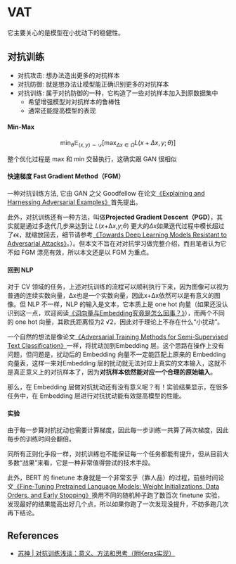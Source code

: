 # VAT

它主要关心的是模型在小扰动下的稳健性。

## 对抗训练

- 对抗攻击: 想办法造出更多的对抗样本
- 对抗防御: 就是想办法让模型能正确识别更多的对抗样本
- 对抗训练: 属于对抗防御的一种，它构造了一些对抗样本加入到原数据集中
  - 希望增强模型对对抗样本的鲁棒性
  - 通常还能提高模型的表现

#### Min-Max

$$
\begin{equation}\min_{\theta}\mathbb{E}_{(x,y)\sim\mathcal{D}}\left[\max_{\Delta x\in\Omega}L(x+\Delta x, y;\theta)\right]\label{eq:min-max}\end{equation}
$$

整个优化过程是 max 和 min 交替执行，这确实跟 GAN 很相似

#### 快速梯度 Fast Gradient Method（FGM）

一种对抗训练方法, 它由 GAN 之父 Goodfellow 在论文[《Explaining and Harnessing Adversarial Examples》](https://arxiv.org/abs/1412.6572)首先提出。

此外，对抗训练还有一种方法，叫做**Projected Gradient Descent（PGD）**，其实就是通过多迭代几步来达到让 *L*(*x*+Δ*x*,*y*;*θ*) 更大的$\Delta x$如果迭代过程中模长超过了*ϵ*ϵ，就缩放回去，细节请参考[《Towards Deep Learning Models Resistant to Adversarial Attacks》](https://arxiv.org/abs/1706.06083)。）。但本文不旨在对对抗学习做完整介绍，而且笔者认为它不如 FGM 漂亮有效，所以本文还是以 FGM 为重点。

#### 回到 NLP

对于 CV 领域的任务，上述对抗训练的流程可以顺利执行下来，因为图像可以视为普通的连续实数向量，Δx也是一个实数向量，因此x+Δx依然可以是有意义的图像。但 NLP 不一样，NLP 的输入是文本，它本质上是 one hot 向量（如果还没认识到这一点，欢迎阅读[《词向量与Embedding究竟是怎么回事？》](https://kexue.fm/archives/4122)），而两个不同的 one hot 向量，其欧氏距离恒为2 √2，因此对于理论上不存在什么“小扰动”。

一个自然的想法是像论文[《Adversarial Training Methods for Semi-Supervised Text Classification》](https://arxiv.org/abs/1605.07725)一样，将扰动加到Embedding 层。这个思路在操作上没有问题，但问题是，扰动后的 Embedding 向量不一定能匹配上原来的 Embedding 向量表，这样一来对Embedding 层的扰动就无法对应上真实的文本输入，这就不是真正意义上的对抗样本了，因为**对抗样本依然能对应一个合理的原始输入**。

那么，在 Embedding 层做对抗扰动还有没有意义呢？有！实验结果显示，在很多任务中，在 Embedding 层进行对抗扰动能有效提高模型的性能。

#### 实验

由于每一步算对抗扰动也需要计算梯度，因此每一步训练一共算了两次梯度，因此每步的训练时间会翻倍。

同所有正则化手段一样，对抗训练也不能保证每一个任务都能有提升，但从目前大多数“战果”来看，它是一种非常值得尝试的技术手段。

此外，BERT 的 finetune 本身就是一个非常玄乎（靠人品）的过程，前些时间论文[《Fine-Tuning Pretrained Language Models: Weight Initializations, Data Orders, and Early Stopping》](https://arxiv.org/abs/2002.06305)换用不同的随机种子跑了数百次 finetune 实验，发现最好的结果能高出好几个点，所以如果你跑了一次发现没提升，不妨多跑几次再下结论。

## References

- [苏神 | 对抗训练浅谈：意义、方法和思考（附Keras实现）](https://kexue.fm/archives/7234)
